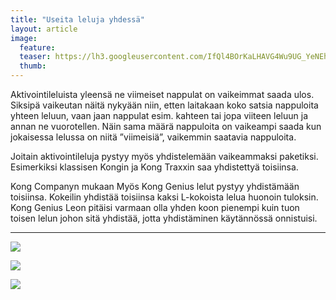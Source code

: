 ```yaml
---
title: "Useita leluja yhdessä"
layout: article
image:
  feature:
  teaser: https://lh3.googleusercontent.com/IfQl4BOrKaLHAVG4Wu9UG_YeNEhibRf5DUNAEpK2m8Q=w245-h157-no
  thumb:
---
```


Aktivointileluista yleensä ne viimeiset nappulat on vaikeimmat saada ulos. Siksipä vaikeutan näitä nykyään niin, etten laitakaan koko satsia nappuloita yhteen leluun, vaan jaan nappulat esim. kahteen tai jopa viiteen leluun ja annan ne vuorotellen. Näin sama määrä nappuloita on vaikeampi saada kun jokaisessa lelussa on niitä ”viimeisiä”, vaikemmin saatavia nappuloita.

Joitain aktivointileluja pystyy myös yhdistelemään vaikeammaksi paketiksi. Esimerkiksi klassisen Kongin ja Kong Traxxin saa yhdistettyä toisiinsa.

Kong Companyn mukaan Myös Kong Genius lelut pystyy yhdistämään toisiinsa. Kokeilin yhdistää toisiinsa kaksi L-kokoista lelua huonoin tuloksin. Kong Genius Leon pitäisi varmaan olla yhden koon pienempi kuin tuon toisen lelun johon sitä yhdistää, jotta yhdistäminen käytännössä onnistuisi.

---

![](https://lh3.googleusercontent.com/AIindugwO-k_oro2QZGgHwLG3KTPO9m8GE8vngpItQs=w800)

![](https://lh3.googleusercontent.com/lkpUhNcZ50Gvnsvwv9-R4Fj8gc6toD5L_kmJO7x9-Xk=w800)

![](https://lh3.googleusercontent.com/bQl_GyxIRrTxrELNNNkjubF8d22P07TXs_W7_AwVHAg=w800)
